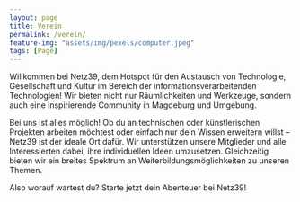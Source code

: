 ```yaml
---
layout: page
title: Verein
permalink: /verein/
feature-img: "assets/img/pexels/computer.jpeg"
tags: [Page]
---
```


Willkommen bei Netz39, dem Hotspot für den Austausch von Technologie, Gesellschaft und Kultur im Bereich der informationsverarbeitenden Technologien! Wir bieten nicht nur Räumlichkeiten und Werkzeuge, sondern auch eine inspirierende Community in Magdeburg und Umgebung.

Bei uns ist alles möglich! Ob du an technischen oder künstlerischen Projekten arbeiten möchtest oder einfach nur dein Wissen erweitern willst – Netz39 ist der ideale Ort dafür. Wir unterstützen unsere Mitglieder und alle Interessierten dabei, ihre individuellen Ideen umzusetzen. Gleichzeitig bieten wir ein breites Spektrum an Weiterbildungsmöglichkeiten zu unseren Themen.

Also worauf wartest du? Starte jetzt dein Abenteuer bei Netz39!
